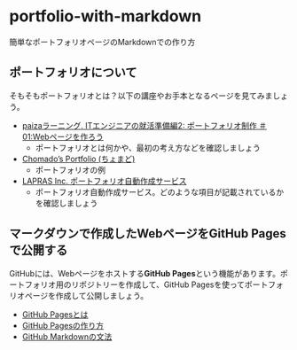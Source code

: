 # portfolio-with-markdown
簡単なポートフォリオページのMarkdownでの作り方

## ポートフォリオについて
そもそもポートフォリオとは？以下の講座やお手本となるページを見てみましょう。

- [paizaラーニング. ITエンジニアの就活準備編2: ポートフォリオ制作 ＃01:Webページを作ろう](https://paiza.jp/works/career/primer/career2/8010)
  - ポートフォリオとは何かや、最初の考え方などを確認しましょう
- [Chomado’s Portfolio (ちょまど)](https://chomado.com/chomado/)
  - ポートフォリオの例
- [LAPRAS Inc. ポートフォリオ自動作成サービス](https://lapras.com/)
  - ポートフォリオ自動作成サービス。どのような項目が記載されているかを確認しましょう

## マークダウンで作成したWebページをGitHub Pagesで公開する
GitHubには、Webページをホストする**GitHub Pages**という機能があります。ポートフォリオ用のリポジトリーを作成して、GitHub Pagesを使ってポートフォリオページを作成して公開しましょう。

- [GitHub Pagesとは](https://docs.github.com/en/pages/getting-started-with-github-pages/about-github-pages)
- [GitHub Pagesの作り方](https://docs.github.com/en/pages/getting-started-with-github-pages/creating-a-github-pages-site)
- [GitHub Markdownの文法](https://docs.github.com/en/github/writing-on-github/getting-started-with-writing-and-formatting-on-github/basic-writing-and-formatting-syntax)
